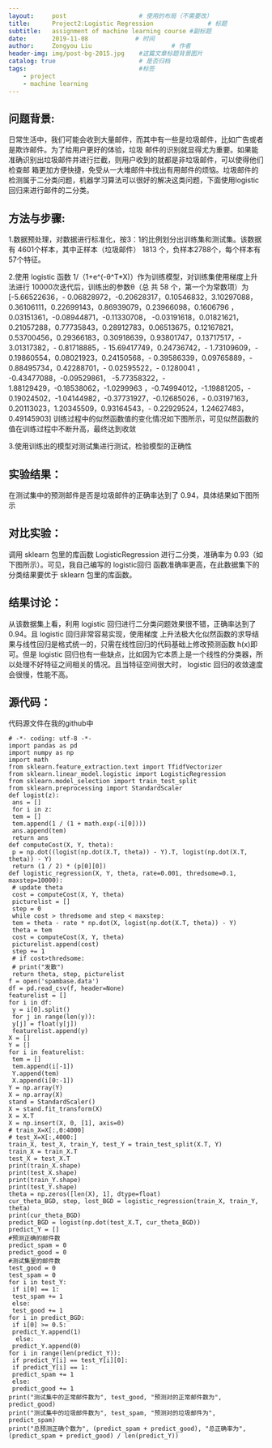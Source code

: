 ```yaml
---
layout:     post                    # 使用的布局（不需要改）
title:      Project2:Logistic Regression               # 标题 
subtitle:   assignment of machine learning course #副标题
date:       2019-11-08             # 时间
author:     Zongyou Liu                      # 作者
header-img: img/post-bg-2015.jpg    #这篇文章标题背景图片
catalog: true                       # 是否归档
tags:                               #标签
    - project 
    - machine learning
---
```


## 问题背景:
日常生活中，我们可能会收到大量邮件，而其中有一些是垃圾邮件，比如广告或者是欺诈邮件。为了给用户更好的体验，垃圾
邮件的识别就显得尤为重要。如果能准确识别出垃圾邮件并进行拦截，则用户收到的就都是非垃圾邮件，可以使得他们检查邮
箱更加方便快捷，免受从一大堆邮件中找出有用邮件的烦恼。垃圾邮件的检测属于二分类问题，机器学习算法可以很好的解决这类问题，下面使用logistic 回归来进行邮件的二分类。
## 方法与步骤:
1.数据预处理，对数据进行标准化，按3：1的比例划分出训练集和测试集。该数据有 4601个样本，其中正样本（垃圾邮件）
1813 个，负样本2788个，每个样本有 57个特征。

2.使用 logistic 函数 1/（1+e^(-θ^T*X)）作为训练模型，对训练集使用梯度上升法进行 10000次迭代后，训练出的参数θ（总
共 58 个，第一个为常数项）为
[-5.66522636，- 0.06828972，-0.20628317，0.10546832，3.10297088，0.36106111，0.22699143，0.86939079，0.23966098，0.1606796 ，0.03151361，-0.08944871，-0.11330708，
-0.03191618，0.01821621，0.21057288，0.77735843，0.28912783，0.06513675，0.12167821，0.53700456，0.29366183，0.30918639，0.93801747，0.13717517，- 3.01317382，-
0.81718885，- 15.69417749，0.24736742，- 1.73109609，- 0.19860554，0.08021923，0.24150568，- 0.39586339，0.09765889，- 0.88495734，0.42288701，- 0.02595522，- 0.1280041 ，
-0.43477088，-0.09529861， -5.77358322，- 1.88129429，-0.18538062，-1.0299963 ，-0.74994012，-1.19881205，- 0.19024502，-1.04144982，-0.37731927，-0.12685026，-
0.03197163，0.20113023，1.20345509，0.93164543，- 0.22929524，1.24627483，0.49145903]
训练过程中的似然函数值的变化情况如下图所示，可见似然函数的值在训练过程中不断升高，最终达到收敛 

3.使用训练出的模型对测试集进行测试，检验模型的正确性
## 实验结果：
在测试集中的预测邮件是否是垃圾邮件的正确率达到了 0.94，具体结果如下图所示

## 对比实验：
调用 sklearn 包里的库函数 LogisticRegression 进行二分类，准确率为 0.93（如下图所示）。可见，我自己编写的 logistic回归
函数准确率更高，在此数据集下的分类结果要优于 sklearn 包里的库函数。
## 结果讨论：
从该数据集上看，利用 logistic 回归进行二分类问题效果很不错，正确率达到了 0.94。且 logistic 回归非常容易实现，使用梯度
上升法极大化似然函数的求导结果与线性回归是格式统一的，只需在线性回归的代码基础上修改预测函数 h(x)即可。但是
logistic 回归也有一些缺点，比如因为它本质上是一个线性的分类器，所以处理不好特征之间相关的情况。且当特征空间很大时，
logistic 回归的收敛速度会很慢，性能不高。
## 源代码：
代码源文件在我的github中
```
# -*- coding: utf-8 -*-
import pandas as pd
import numpy as np
import math
from sklearn.feature_extraction.text import TfidfVectorizer
from sklearn.linear_model.logistic import LogisticRegression
from sklearn.model_selection import train_test_split
from sklearn.preprocessing import StandardScaler
def logist(z):
 ans = []
 for i in z:
 tem = []
 tem.append(1 / (1 + math.exp(-i[0])))
 ans.append(tem)
 return ans
def computeCost(X, Y, theta):
 p = np.dot((logist(np.dot(X.T, theta)) - Y).T, logist(np.dot(X.T,
theta)) - Y)
 return (1 / 2) * (p[0][0])
def logistic_regression(X, Y, theta, rate=0.001, thredsome=0.1,
maxstep=10000):
 # update theta
 cost = computeCost(X, Y, theta)
 picturelist = []
 step = 0
 while cost > thredsome and step < maxstep:
 tem = theta - rate * np.dot(X, logist(np.dot(X.T, theta)) - Y)
 theta = tem
 cost = computeCost(X, Y, theta)
 picturelist.append(cost)
 step += 1
 # if cost>thredsome:
 # print("发散")
 return theta, step, picturelist
f = open('spambase.data')
df = pd.read_csv(f, header=None)
featurelist = []
for i in df:
 y = i[0].split()
 for j in range(len(y)):
 y[j] = float(y[j])
 featurelist.append(y)
X = []
Y = []
for i in featurelist:
 tem = []
 tem.append(i[-1])
 Y.append(tem)
 X.append(i[0:-1])
Y = np.array(Y)
X = np.array(X)
stand = StandardScaler()
X = stand.fit_transform(X)
X = X.T
X = np.insert(X, 0, [1], axis=0)
# train_X=X[:,0:4000]
# test_X=X[:,4000:]
train_X, test_X, train_Y, test_Y = train_test_split(X.T, Y)
train_X = train_X.T
test_X = test_X.T
print(train_X.shape)
print(test_X.shape)
print(train_Y.shape)
print(test_Y.shape)
theta = np.zeros([len(X), 1], dtype=float)
cur_theta_BGD, step, lost_BGD = logistic_regression(train_X, train_Y, theta)
print(cur_theta_BGD)
predict_BGD = logist(np.dot(test_X.T, cur_theta_BGD))
predict_Y = []
#预测正确的邮件数
predict_spam = 0
predict_good = 0
#测试集里的邮件数
test_good = 0
test_spam = 0
for i in test_Y:
 if i[0] == 1:
 test_spam += 1
 else:
 test_good += 1
for i in predict_BGD:
 if i[0] >= 0.5:
 predict_Y.append(1)
  else:
 predict_Y.append(0)
for i in range(len(predict_Y)):
 if predict_Y[i] == test_Y[i][0]:
 if predict_Y[i] == 1:
 predict_spam += 1
 else:
 predict_good += 1
print("测试集中的正常邮件数为", test_good, "预测对的正常邮件数为", predict_good)
print("测试集中的垃圾邮件数为", test_spam, "预测对的垃圾邮件为", predict_spam)
print("总预测正确个数为", (predict_spam + predict_good), "总正确率为",
(predict_spam + predict_good) / len(predict_Y))
